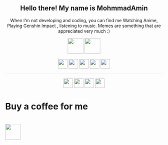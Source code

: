 
<h2 align="center">Hello there! My name is MohmmadAmin</h2>


<p align="center">When I'm not developing and coding, you can find me Watching Anime, Playing Genshin Impact , listening to music. Memes are something that are appreciated very much :) </p>

<p align="center">
<a href="https://t.me/Yamete_Kudasai_Oni_Chan"><img src="https://simpleicons.org/icons/telegram.svg" width=50></a>
<a href="https://github.com/YameteKudasaiOniChan"><img src="https://simpleicons.org/icons/github.svg" width=50></a>
</p>
<p align="center">
<img src="https://simpleicons.org/icons/python.svg" width=30>
<img src="https://simpleicons.org/icons/csharp.svg" width=30>
<img src="https://simpleicons.org/icons/unity.svg" width=30>
<img src="https://simpleicons.org/icons/html5.svg" width=30>
<img src="https://simpleicons.org/icons/css3.svg" width=30>
</p>
<hr>
<p align="center">
<img src="https://simpleicons.org/icons/python.svg" width=30>
<img src="https://simpleicons.org/icons/csharp.svg" width=30>
<img src="https://simpleicons.org/icons/html5.svg" width=30>
<img src="https://simpleicons.org/icons/css3.svg" width=30>
</p>

<p align="center">
<h1> Buy a coffee for me <h1>
<img src="https://simpleicons.org/icons/buymeacoffee.svg" width=50> </p>
